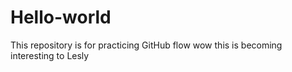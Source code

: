 # Hello-world
This repository is for practicing GitHub flow
wow this is becoming interesting to Lesly 
